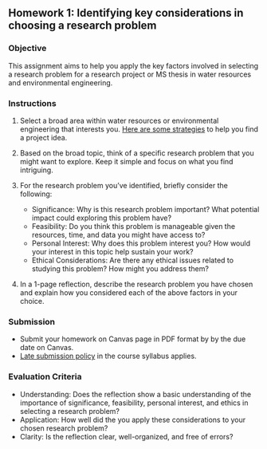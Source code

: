 ## Homework 1: Identifying key considerations in choosing a research problem

### Objective
This assignment aims to help you apply the key factors involved in selecting a research problem for a research project or MS thesis in water resources and environmental engineering.

### Instructions

1. Select a broad area within water resources or environmental engineering that interests you. [Here are some strategies](https://github.com/aselshall/rm/blob/main/M2/topics.md) to help you find a project idea.

2. Based on the broad topic, think of a specific research problem that you might want to explore. Keep it simple and focus on what you find intriguing.

3. For the research problem you’ve identified, briefly consider the following:
   - Significance: Why is this research problem important? What potential impact could exploring this problem have?
   - Feasibility: Do you think this problem is manageable given the resources, time, and data you might have access to?
   - Personal Interest: Why does this problem interest you? How would your interest in this topic help sustain your work?
   - Ethical Considerations: Are there any ethical issues related to studying this problem? How might you address them?

4. In a 1-page reflection, describe the research problem you have chosen and explain how you considered each of the above factors in your choice. 

### Submission
- Submit your homework on Canvas page in PDF format by by the due date on Canvas.
- [Late submission policy](https://github.com/aselshall/rm/blob/main/README.md#late-assignment-and-report-policy) in the course syllabus applies.

### Evaluation Criteria 
- Understanding: Does the reflection show a basic understanding of the importance of significance, feasibility, personal interest, and ethics in selecting a research problem?
- Application: How well did the you apply these considerations to your chosen research problem?
- Clarity: Is the reflection clear, well-organized, and free of errors?
